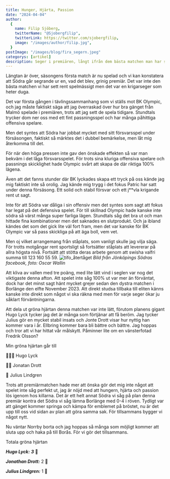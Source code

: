 ```yaml
---
title: Hunger, Hjärta, Passion
date: "2024-04-04"
author:
  {
    name: Filip Sjöberg,
    twitterName: "@Sjobergfilip",
    twitterLink: https://twitter.com/sjobergfilip,
    image: "/images/author/filip.jpg",
  }
postImage: "/images/blog/fira_segern.jpeg"
categorys: [artikel]
description: Seger i premiären, långt ifrån dem bästa matchen man har sätt, men en krigarseger som heter duga.
---
```


Längtan är över, säsongens första match är nu spelad och vi kan konstatera att Södra går segrande ur en, vad det blev, grinig premiär. Det var inte den bästa matchen vi har sett rent spelmässigt men det var en krigarseger som heter duga.

Det var första gången i tävlingssammanhang som vi ställs mot BK Olympic, och jag måste faktiskt säga att jag överraskad över hur bra gänget från Malmö spelade i premiären, trots att jag sett de spela tidigare. Stundtals trycker dom ner oss med ett fint passningsspel och har många påhittiga offensiva spelare.

Men det syntes att Södra har jobbat mycket med sitt försvarsspel under försäsongen, faktiskt så märktes det i dubbel bemärkelse, men låt mig återkomma till det.

För när den höga pressen inte gav den önskade effekten så var man bekväm i det låga försvarsspelet. För trots sina kluriga offensiva spelare och passnings skicklighet hade Olympic svårt att skapa de där riktiga 100% lägena.

Även att det fanns stunder där BK lyckades skapa ett tryck på oss kände jag mig faktiskt inte så orolig. Jag kände mig trygg i det fokus Patric har satt under denna försäsong. Ett solid och stabil försvar och ett j\*\*vla krigande rent ut sagt.

Inte för att Södra var dåliga i sin offensiv men det syntes som sagt att fokus har legat på det defensiva spelet. För till skillnad Olympic hade kanske inte södra så värst många super farliga lägen. Stundtals såg det bra ut och man hittade fina kombinationer men det saknades en slutprodukt. Och ja ibland kändes det som det gick lite väl fort fram, men det var kanske för BK Olympic var så pass skickliga på att äga boll, vem vet.

Men oj vilket arrangemang från ståplats, som vanligt skulle jag vilja säga. För trotts motgångar rent sportsligt så fortsätter ståplats att levererar på allra högsta nivå. Fortsätt att stötta deras arbete genom att swisha valfri summa till 123 160 55 59.
![tifo_återtåget](/images/blog/tifo_återtåget.jpeg)
_Bild från Jönköpings Södras facebook, foto: Oscar Wallin_

Att kliva av vallen med tre poäng, med lite lätt vind i seglen var nog det viktigaste denna afton. Att spelet inte såg 100% ut var mer än förväntat, dock har det minst sagt hänt mycket grejer sedan den dystra matchen i Borlänge den elfte November 2023. Att direkt studsa tillbaka till eliten känns kanske inte direkt som något vi ska räkna med men för varje seger ökar ju såklart förväntningarna.

Att dela ut gröna hjärtan denna matchen var inte lätt, förutom planens gigant Hugo Lyck tycker jag det är många som förtjänar att få beröm. Jag tycker Julius gör en mycket stabil insats och Jonte Drott visar hur nyttig han kommer vara i år. Ellbring kommer bara bli bättre och bättre. Jag hoppas och tror att vi har hittat vår målskytt. Påminner lite om en vänsterfotad Fredrik Olsson?

Min gröna hjärtan går till

💚💚💚 Hugo Lyck

💚💚 Jonatan Drott

💚 Julius Lindgren

Trots att premiärmatchen hade mer att önska gör det mig inte något att spelet inte såg perfekt ut, jag är nöjd med att hungern, hjärta och passion lös igenom hos killarna. Det är ett helt annat Södra vi såg på plan denna premiär kontra det Södra vi såg lämna Borlänge med 0-4 i röven. Tydligt var att gänget kommer springa och kämpa för emblemet på bröstet, nu är det upp till oss vid sidan av plan att göra samma sak. För tillsammans bygger vi något nytt.

Nu väntar Norrby borta och jag hoppas så många som möjligt kommer att sluta upp och haka på till Borås. För vi gör det tillsammans.

Totala gröna hjärtan

**_Hugo Lyck:_** **_3_** 💚

**_Jonathan Drott:_** 2 💚

**_Julius Lindgren:_** 1 💚
